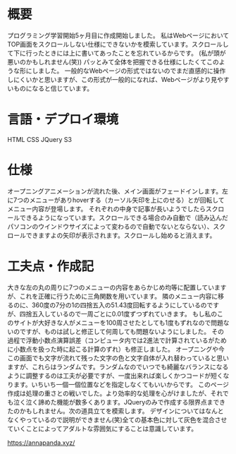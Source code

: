 # 概要
プログラミング学習開始5ヶ月目に作成開始しました。
私はWebページにおいてTOP画面をスクロールしない仕様にできないかを模索しています。スクロールして下に行ったときには上に書いてあったことを忘れているからです。
(私が頭が悪いのかもしれません(笑))
パッとみて全体を把握できる仕様にしたくてこのような形にしました。
一般的なWebページの形式ではないのでまだ直感的に操作しにくいかと思いますが、この形式が一般的になれば、Webページがより見やすいものになると信じています。
# 言語・デプロイ環境
HTML    CSS    JQuery    S3
# 仕様
オープニングアニメーションが流れた後、メイン画面がフェードインします。左に7つのメニューがありhoverする（カーソル矢印を上にのせる）とが回転してメニュー内容が登場します。
それぞれの中身で記事が長いようでしたらスクロールできるようになっています。スクロールできる場合のみ自動で（読み込んだパソコンのウインドウサイズによって変わるので自動でないとならない）、スクロールできますよの矢印が表示されます。スクロールし始めると消えます。
# 工夫点・作成記
大きな左の丸の周りに7つのメニューの内容をあらかじめ均等に配置していますが、これを正確に行うために三角関数を用いています。
隣のメニュー内容に移るのに、360度の7分の1の四捨五入の51.43度回転するようにしているのですが、四捨五入しているので一周ごとに0.01度ずつずれていきます。
もし私のこのサイトが大好きな人がメニューを100周させたとしても1度もずれなので問題ないのですが、ものは試しと修正して何周しても問題ないようにしました。
その過程で浮動小数点演算誤差（コンピュータ内では2進法で計算されているがために小数点を扱った時に起こる計算のずれ）も修正しました。
オープニングや今この画面でも文字が流れて残った文字の色と文字自体が入れ替わっていると思いますが、これらはランダムです。ランダムなのでいつでも綺麗なバランスになるように調整するのは工夫が必要ですが、一度出来れば楽しくかつコードが短くなります。いちいち一個一個位置などを指定しなくてもいいからです。
このページ作成は処理の重さとの戦いでした。より効率的な処理を心がけましたが、それでも泣く泣く諦めた機能が数多くあります。JQueryのみで作成する限界点まできたのかもしれません。次の道具立てを模索します。
デザインについてはなんとなくやっているので説明ができません(笑)全ての基本色に対して灰色を混合させていくことによってアダルトな雰囲気にすることは意識しています。

https://annapanda.xyz/
